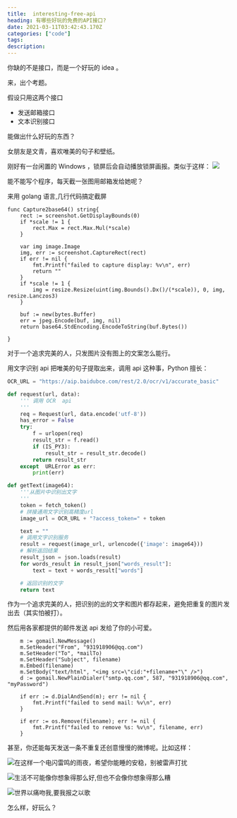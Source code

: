 ```yaml
---
title:  interesting-free-api
heading: 有哪些好玩的免费的API接口?
date: 2021-03-11T03:42:43.170Z
categories: ["code"]
tags: 
description: 
---
```


你缺的不是接口，而是一个好玩的 idea 。

来，出个考题。

假设只用这两个接口
- 发送邮箱接口
- 文本识别接口

能做出什么好玩的东西？

女朋友是文青，喜欢唯美的句子和壁纸。

刚好有一台闲置的 Windows ，锁屏后会自动播放锁屏画报。类似于这样：
![](https://gitee.com/smile365/blogimg/raw/master/sxy91/1615436033621.png)

能不能写个程序，每天截一张图用邮箱发给她呢？

来用 golang 语言,几行代码搞定截屏
```golang
func Capture2base64() string{
    rect := screenshot.GetDisplayBounds(0)
    if *scale != 1 {
        rect.Max = rect.Max.Mul(*scale)
    }

    var img image.Image
    img, err := screenshot.CaptureRect(rect)
    if err != nil {
        fmt.Printf("failed to capture display: %v\n", err)
        return ""
    }
    if *scale != 1 {
        img = resize.Resize(uint(img.Bounds().Dx()/(*scale)), 0, img, resize.Lanczos3)
    }

    buf := new(bytes.Buffer)
    err = jpeg.Encode(buf, img, nil)
    return base64.StdEncoding.EncodeToString(buf.Bytes())

}
```

对于一个追求完美的人，只发图片没有图上的文案怎么能行。

用文字识别 api 把唯美的句子提取出来，调用 api 这种事，Python 擅长：
```python
OCR_URL = "https://aip.baidubce.com/rest/2.0/ocr/v1/accurate_basic"

def request(url, data):
    ''' 调用 OCR  api 
    '''
    req = Request(url, data.encode('utf-8'))
    has_error = False
    try:
        f = urlopen(req)
        result_str = f.read()
        if (IS_PY3):
            result_str = result_str.decode()
        return result_str
    except  URLError as err:
        print(err)

def getText(image64):
    '''从图片中识别出文字
    '''
    token = fetch_token()
    # 拼接通用文字识别高精度url
    image_url = OCR_URL + "?access_token=" + token

    text = ""
    # 调用文字识别服务
    result = request(image_url, urlencode({'image': image64}))
    # 解析返回结果
    result_json = json.loads(result)
    for words_result in result_json["words_result"]:
        text = text + words_result["words"]

    # 返回识别的文字
    return text
```

作为一个追求完美的人，把识别的出的文字和图片都存起来，避免把重复的图片发出去（其实怕被打）。

然后用各家都提供的邮件发送 api 发给了你的小可爱。
```golang
    m := gomail.NewMessage()
    m.SetHeader("From", "931918906@qq.com")
    m.SetHeader("To", *mailTo)
    m.SetHeader("Subject", filename)
    m.Embed(filename)
    m.SetBody("text/html", "<img src=\"cid:"+filename+"\" />")
    d := gomail.NewPlainDialer("smtp.qq.com", 587, "931918906@qq.com", "myPassword")

    if err := d.DialAndSend(m); err != nil {
        fmt.Printf("failed to send mail: %v\n", err)
    }

    if err := os.Remove(filename); err != nil {
        fmt.Printf("failed to remove %s: %v\n", filename, err)
    }
```


甚至，你还能每天发送一条不重复还创意慢慢的微博呢。比如这样：

![在这样一个电闪雷鸣的雨夜，希望你能睡的安稳，别被雷声打扰](https://gitee.com/smile365/blogimg/raw/master/sxy91/1615435713344.png)

![生活不可能像你想象得那么好,但也不会像你想象得那么糟](https://gitee.com/smile365/blogimg/raw/master/sxy91/1615435761746.png)

![世界以痛吻我,要我报之以歌](https://gitee.com/smile365/blogimg/raw/master/sxy91/1615435678452.png)

怎么样，好玩么？

